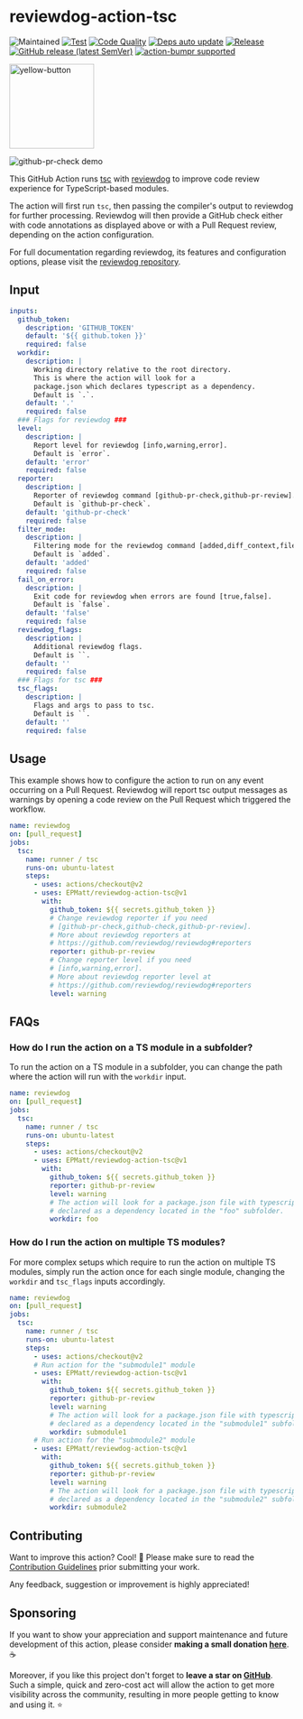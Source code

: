 # reviewdog-action-tsc

![Maintained](https://img.shields.io/badge/maintained-yes-brightgreen) 
[![Test](https://github.com/EPMatt/reviewdog-action-tsc/workflows/Tests/badge.svg)](https://github.com/EPMatt/reviewdog-action-tsc/actions?query=workflow%3ATest)
[![Code Quality](https://github.com/EPMatt/reviewdog-action-tsc/workflows/Code%20Quality/badge.svg)](https://github.com/EPMatt/reviewdog-action-tsc/actions?query=workflow%3Areviewdog)
[![Deps auto update](https://github.com/EPMatt/reviewdog-action-tsc/workflows/Deps%20auto%20update/badge.svg)](https://github.com/EPMatt/reviewdog-action-tsc/actions?query=workflow%3Adepup)
[![Release](https://github.com/EPMatt/reviewdog-action-tsc/workflows/Release/badge.svg)](https://github.com/EPMatt/reviewdog-action-tsc/actions?query=workflow%3Arelease)
[![GitHub release (latest SemVer)](https://img.shields.io/github/v/release/EPMatt/reviewdog-action-tsc?logo=github&sort=semver)](https://github.com/EPMatt/reviewdog-action-tsc/releases)
[![action-bumpr supported](https://img.shields.io/badge/bumpr-supported-ff69b4?logo=github&link=https://github.com/haya14busa/action-bumpr)](https://github.com/haya14busa/action-bumpr)

<a href="https://www.buymeacoffee.com/epmatt"><img width="150" alt="yellow-button" src="https://user-images.githubusercontent.com/30753195/133942263-5fef0166-4ab5-4529-b931-37b5d14f02bf.png"></a>

![github-pr-check demo](https://user-images.githubusercontent.com/30753195/133942341-15cd70d7-fb37-44c1-9249-c41580872a2f.png)

This GitHub Action runs [tsc](https://www.typescriptlang.org/docs/handbook/compiler-options.html) with [reviewdog](https://github.com/reviewdog/reviewdog) to improve code review experience for TypeScript-based modules.

The action will first run `tsc`, then passing the compiler's output to reviewdog for further processing. Reviewdog will then provide a GitHub check either with code annotations as displayed above or with a Pull Request review, depending on the action configuration.

For full documentation regarding reviewdog, its features and configuration options, please visit the [reviewdog repository](https://github.com/reviewdog/reviewdog).

## Input

```yaml
inputs:
  github_token:
    description: 'GITHUB_TOKEN'
    default: '${{ github.token }}'
    required: false
  workdir:
    description: |
      Working directory relative to the root directory.
      This is where the action will look for a
      package.json which declares typescript as a dependency.
      Default is `.`.
    default: '.'
    required: false
  ### Flags for reviewdog ###
  level:
    description: |
      Report level for reviewdog [info,warning,error].
      Default is `error`.
    default: 'error'
    required: false
  reporter:
    description: |
      Reporter of reviewdog command [github-pr-check,github-pr-review].
      Default is `github-pr-check`.
    default: 'github-pr-check'
    required: false
  filter_mode:
    description: |
      Filtering mode for the reviewdog command [added,diff_context,file,nofilter].
      Default is `added`.
    default: 'added'
    required: false
  fail_on_error:
    description: |
      Exit code for reviewdog when errors are found [true,false].
      Default is `false`.
    default: 'false'
    required: false
  reviewdog_flags:
    description: |
      Additional reviewdog flags.
      Default is ``.
    default: ''
    required: false
  ### Flags for tsc ###
  tsc_flags:
    description: |
      Flags and args to pass to tsc.
      Default is ``.
    default: ''
    required: false
```

## Usage

This example shows how to configure the action to run on any event occurring on a Pull Request. Reviewdog will report tsc output messages as warnings by opening a code review on the Pull Request which triggered the workflow.

```yaml
name: reviewdog
on: [pull_request]
jobs:
  tsc:
    name: runner / tsc
    runs-on: ubuntu-latest
    steps:
      - uses: actions/checkout@v2
      - uses: EPMatt/reviewdog-action-tsc@v1
        with:
          github_token: ${{ secrets.github_token }}
          # Change reviewdog reporter if you need
          # [github-pr-check,github-check,github-pr-review].
          # More about reviewdog reporters at
          # https://github.com/reviewdog/reviewdog#reporters
          reporter: github-pr-review
          # Change reporter level if you need
          # [info,warning,error].
          # More about reviewdog reporter level at
          # https://github.com/reviewdog/reviewdog#reporters
          level: warning
```

## FAQs

### How do I run the action on a TS module in a subfolder?

To run the action on a TS module in a subfolder, you can change the path where the action will run with the `workdir` input.

```yaml
name: reviewdog
on: [pull_request]
jobs:
  tsc:
    name: runner / tsc
    runs-on: ubuntu-latest
    steps:
      - uses: actions/checkout@v2
      - uses: EPMatt/reviewdog-action-tsc@v1
        with:
          github_token: ${{ secrets.github_token }}
          reporter: github-pr-review
          level: warning
          # The action will look for a package.json file with typescript
          # declared as a dependency located in the "foo" subfolder.
          workdir: foo
```

### How do I run the action on multiple TS modules?

For more complex setups which require to run the action on multiple TS modules, simply run the action once for each single module, changing the `workdir` and `tsc_flags` inputs accordingly.

```yaml
name: reviewdog
on: [pull_request]
jobs:
  tsc:
    name: runner / tsc
    runs-on: ubuntu-latest
    steps:
      - uses: actions/checkout@v2
      # Run action for the "submodule1" module
      - uses: EPMatt/reviewdog-action-tsc@v1
        with:
          github_token: ${{ secrets.github_token }}
          reporter: github-pr-review
          level: warning
          # The action will look for a package.json file with typescript
          # declared as a dependency located in the "submodule1" subfolder.
          workdir: submodule1
      # Run action for the "submodule2" module
      - uses: EPMatt/reviewdog-action-tsc@v1
        with:
          github_token: ${{ secrets.github_token }}
          reporter: github-pr-review
          level: warning
          # The action will look for a package.json file with typescript
          # declared as a dependency located in the "submodule2" subfolder.
          workdir: submodule2
```

## Contributing

Want to improve this action? Cool! :rocket: Please make sure to read the [Contribution Guidelines](CONTRIBUTING.md) prior submitting your work.

Any feedback, suggestion or improvement is highly appreciated!

## Sponsoring

If you want to show your appreciation and support maintenance and future development of this action, please consider **making a small donation [here](https://www.buymeacoffee.com/epmatt)**. :coffee:

Moreover, if you like this project don't forget to **leave a star on [GitHub](https://github.com/EPMatt/reviewdog-action-tsc)**. Such a simple, quick and zero-cost act will allow the action to get more visibility across the community, resulting in more people getting to know and using it. :star:

